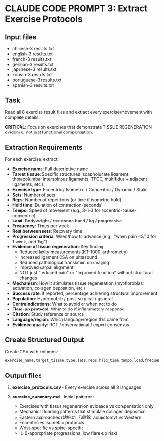 # CLAUDE CODE PROMPT 3: Extract Exercise Protocols

## Input files
- chinese-3 results.txt
- english-3 results.txt
- french-3 results.txt
- german-3 results.txt
- japanese-3 results.txt
- korean-3 results.txt
- portuguese-3 results.txt
- spanish-3 results.txt

## Task
Read all 8 exercise result files and extract every exercise/movement with complete details.

**CRITICAL**: Focus on exercises that demonstrate TISSUE REGENERATION evidence, not just functional compensation.

## Extraction Requirements
For each exercise, extract:
- **Exercise name**: Full descriptive name
- **Target tissue**: Specific structures (scapholunate ligament, thoracolumbar interspinous ligaments, TFCC, multifidus + adjacent ligaments, etc.)
- **Exercise type**: Eccentric / Isometric / Concentric / Dynamic / Static
- **Sets**: Number of sets
- **Reps**: Number of repetitions (or time if isometric hold)
- **Hold time**: Duration of contraction (seconds)
- **Tempo**: Speed of movement (e.g., 3-1-3 for eccentric-pause-concentric)
- **Load**: Bodyweight / resistance band / kg / progressive
- **Frequency**: Times per week
- **Rest between sets**: Recovery time
- **Progression criteria**: When/how to advance (e.g., "when pain <3/10 for 1 week, add 1kg")
- **Evidence of tissue regeneration**: Key finding:
  - Reduced laxity measurements (KT-1000, arthrometry)
  - Increased ligament CSA on ultrasound
  - Reduced pathological translation on imaging
  - Improved carpal alignment
  - NOT just "reduced pain" or "improved function" without structural changes
- **Mechanism**: How it stimulates tissue regeneration (myofibroblast activation, collagen deposition, etc.)
- **Success rate**: If reported, percentage achieving structural improvement
- **Population**: Hypermobile / post-surgical / general
- **Contraindications**: What to avoid or when not to do
- **Flare-up protocol**: What to do if inflammatory response
- **Citation**: Study reference or source
- **Language/region**: Which language/region this came from
- **Evidence quality**: RCT / observational / expert consensus

## Create Structured Output
Create CSV with columns:
```
exercise_name,target_tissue,type,sets,reps,hold_time,tempo,load,frequency,rest,progression,regeneration_evidence,mechanism,success_rate,population,contraindications,flare_protocol,citation,language,evidence_grade
```

## Output files
1. **exercise_protocols.csv** - Every exercise across all 8 languages

2. **exercise_summary.md** - Initial patterns:
   - Exercises with tissue regeneration evidence vs compensation only
   - Mechanical loading patterns that stimulate collagen deposition
   - Eastern approaches (站桩功, 八段錦, acupotomy) vs Western
   - Eccentric vs isometric protocols
   - Wrist-specific vs spine-specific
   - IL-6-appropriate progressions (low flare-up risk)
